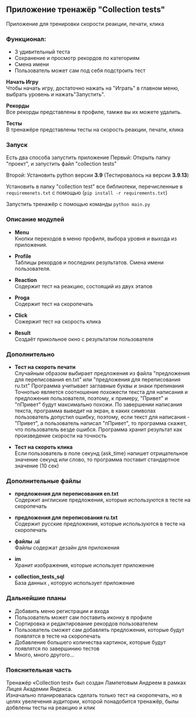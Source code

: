 ## Приложение тренажёр "Collection tests"

Приложение для тренировки скорости реакции, печати, клика

### Функционал:

- 3 удивительный теста 
- Сохранение и просмотр рекордов по категориям
- Смена имени
- Пользователь может сам под себя подстроить тест

**Начать Игру**\
Чтобы начать игру, достаточно нажать на "Играть" в главном меню, выбрать уровень и нажать"Запустить".

**Рекорды**\
Все рекорды представлены в профиле, тамже вы их можете удалить.

**Тесты**\
В тренажёре представлены тесты на скорость реакции, печати, клика

### Запуск
Есть два способа запустить приложение
Первый: Открыть папку "проект", и запустить файл "collection tests"

Второй: Установить python версии **3.9**
	(Тестировалось на версии **3.9.13**)

Установить в папку "collection test" все библиотеки, перечисленные в `requiremenets.txt` с
помощью (`pip install -r requirements.txt`)

Запустить тренажёр с помощью команды `python main.py`

### Описание модулей

- **Menu**\
Кнопки переходов в меню профиля, выбора уровня и выхода из приложения.

- **Profile**\
Таблицы рекордов и последних результатов. Смена имени пользователя.

- **Reaction**\
Содержит тест на реакцию, состоящий из двух этапов

- **Proga**\
Содержит тест на скоропечать

- **Click**\
Сожержит тест на скорость клика

- **Result**\
Создаёт прикольное окно с результатом пользователя

### Дополнительно

- **Тест на скороть печати**\
Случайным образом выбирает предложения из файла "предложения для переписования en.txt" или "предложения для переписования ru.txt"
Программа учитывает заглавные буквы и знаки препинания 
Точнотью является соотношение похожести текста для написания и предложения пользователя, поэтому, к примеру, "Привет" и "пПривет" будут максимально похожи.
По завершении написания текста, программа выведит на экран, в каких символах пользователь допустил ошибку, поэтому, если текст для написания - "Привет", а пользователь написал "пПривет", то программа скажет, что пользователь везде ошибся.
Программа хранит результат как произведение скорости на точность 

- **Тест на скороть клика**\
Если пользователь в поле секунд (ask_time) напишет отрицательное значение секунд или слово, то программа поставит стандартное значение (10 сек) 

### Дополнительные файлы

- **предложения для переписования en.txt**\
Содержит англиские предложения, которые используются в тесте на скоропечать 

- **предложения для переписования ru.txt**\
Содержит русские предложения, которые используются в тесте на скоропечать 

- **файлы .ui**\
Файлы содержат дезайн для приложения

- **im**\
Хранит изображения, которые использует приложение

- **collection_tests_sql**\
База данных , которую использует приложение

### Дальнейшие планы
- Добавить меню регистрации и входа 
- Пользователь может сам поставить иконку в профиле 
- Сортировка и редактирование рекордов пользователем
- Пользователь сможет сам добавлять предложения, которые будут появлятся в тесте на скоропечать
- Добавление большего количества картинок, которые будут появлятся по завершинию тестов 
- Много, много другого...


### Пояснительная часть

Тренажёр «Collection test» был создан Лампетовым Андреем в рамках Лицея Академии Яндекса. \
Изначально планировалась сделать только тест на скоропечать, но в целях увелечения аудитории, которой понадобится тренажёр, былы добвлены тесты на реакцию и клик